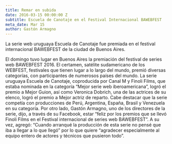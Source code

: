 ```yaml
---
title: Remar en subida
date: 2016-03-15 00:00:00 Z
subtitle: Escuela de Canotaje en el Festival Internacional BAWEBFEST
meta_date: Mar 15
author: Gastón Armagno
---
```


<p>La serie web uruguaya Escuela de Canotaje fue premiada en el festival internacional 
BAWEBFEST de la ciudad de Buenos Aires.</p>

<!--more-->

<p>El domingo tuvo lugar en Buenos Aires la premiación del festival de series web BAWEBFEST
2016. El certamen, satélite sudamericano de los WEBFEST, festivales que tienen lugar a lo largo
del mundo, premió diversas categorías, con participantes de numerosos países del mundo. La serie
uruguaya Escuela de Canotaje, coproducida por Canal M y Finoli Films, que estaba nominada en la
categoría “Mejor serie web iberoamericana”, logró el premio a Mejor Guion, así como Veronica Dobrich,
una de las actrices de su elenco, logró el premio a Mejor actriz de reparto. Cabe destacar que la serie
competía con producciones de Perú, Argentina, España, Brasil y Venezuela en su categoría. Por otro lado,
Gastón Armagno, uno de los directores de la serie, dijo, a través de su Facebook, estar “feliz por los
premios que se llevó Finoli Films en el Festival internacional de series web BAWEBFEST”. A su vez,
agregó: “Cuando arranqué la producción de esta serie no pensé que iba a llegar a lo que llegó” por lo
que quiere “agradecer especialmente al equipo entero de actores y técnicos que pusieron todo”.</p>
